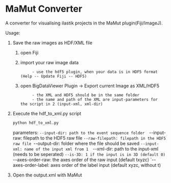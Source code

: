 # MaMut Converter

A converter for visualising ilastik projects in the MaMut plugin(Fiji/ImageJ). 

Usage:

1. Save the raw images as HDF/XML file

	1. open Fiji 
	2. import your raw image data 

				- use the hdf5 plugin, when your data is in HDF5 format (Help -- Update Fiji -- HDF5) 
				
	3. open BigDataViewer Plugin -> Export current Image as XML/HDF5

				- the XML and HDF5 should be in the same folder
				- the name and path of the XML are input-parameters for the script in 2 (input-xml, xml-dir)

2. Execute the hdf_to_xml.py script

	```bash 
	python hdf_to_xml.py
	``` 

	parameters: `--input-dir: path to the event sequence folder 
				`--input-raw: filepath to the HDF5 raw file 
				`--raw-filepath: filepath in the HDF5 raw file
				`--output-dir: folder where the file should be saved
				`--input-xml: name of the input xml from 1 
				`--xml-dir: path to the input-xml (needs to be seperated)
				`--is-3D: 1 if the input is in 3D (default 0)
				`--axes-order-raw: the axes order of the raw input (default txyzc)
				`--axes-order-label: axes order of the label input (default xyzc, without t)

3. Open the output.xml with MaMut